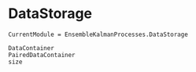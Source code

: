 # DataStorage

```@meta
CurrentModule = EnsembleKalmanProcesses.DataStorage
```

```@docs
DataContainer
PairedDataContainer
size
```

